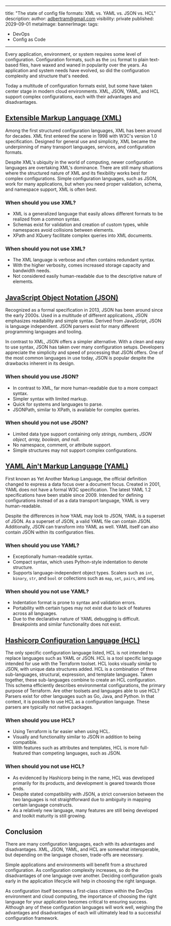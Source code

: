 
---
title: "The state of config file formats: XML vs. YAML vs. JSON vs. HCL"
description: 
author: adbertram@gmail.com
visibility: private
published: 2029-09-01
metaImage: 
bannerImage: 
tags:
 - DevOps
 - Config as Code
---

Every application, environment, or system requires some level of configuration. Configuration formats, such as the `ini` format to plain text-based files, have waxed and waned in popularity over the years. As application and system needs have evolved, so did the configuration complexity and structure that's needed.

Today a multitude of configuration formats exist, but some have taken center stage in modern cloud environments. XML, JSON, YAML, and HCL support complex configurations, each with their advantages and disadvantages.

## [Extensible Markup Language (XML)](https://www.w3.org/XML/)

Among the first structured configuration languages, XML has been around for decades. XML first entered the scene in 1998 with W3C's version 1.0 specification. Designed for general use and simplicity, XML became the underpinning of many transport languages, services, and configuration formats.

Despite XML's ubiquity in the world of computing, newer configuration languages are overtaking XML's dominance. There are still many situations where the structured nature of XML and its flexibility works best for complex configurations. Simple configuration languages, such as JSON, work for many applications, but when you need proper validation, schema, and namespace support, XML is often best.

### When should you use XML?

- XML is a generalized language that easily allows different formats to be realized from a common syntax.
- Schemas exist for validation and creation of custom types, while namespaces avoid collisions between elements.
- XPath and XQuery facilitate complex queries into XML documents.

### When should you not use XML?

- The XML language is verbose and often contains redundant syntax.
- With the higher verbosity, comes increased storage capacity and bandwidth needs.
- Not considered easily human-readable due to the descriptive nature of elements.

## [JavaScript Object Notation (JSON)](https://www.json.org/)

Recognized as a formal specification in 2013, JSON has been around since the early 2000s. Used in a multitude of different applications, JSON emphasizes readability and simple syntax. Derived from JavaScript, JSON is language independent. JSON parsers exist for many different programming languages and tooling.

In contrast to XML, JSON offers a simpler alternative. With a clean and easy to use syntax, JSON has taken over many configuration setups. Developers appreciate the simplicity and speed of processing that JSON offers. One of the most common languages in use today, JSON is popular despite the drawbacks inherent in its design.

### When should you use JSON?

- In contrast to XML, far more human-readable due to a more compact syntax.
- Simpler syntax with limited markup.
- Quick for systems and languages to parse.
- JSONPath, similar to XPath, is available for complex queries.

### When should you not use JSON?

- Limited data type support containing only *strings, numbers, JSON object, array, boolean, and null*.
- No namespace, comment, or attribute support.
- Simple structures may not support complex configurations.

## [YAML Ain't Markup Language (YAML)](https://yaml.org/)

First known as Yet Another Markup Language, the official definition changed to express a data focus over a document focus. Created in 2001, YAML does not have a formal W3C specification. The latest YAML 1.2 specifications have been stable since 2009. Intended for defining configurations instead of as a data transport language, YAML is very human-readable.

Despite the differences in how YAML may look to JSON, YAML is a superset of JSON. As a superset of JSON, a valid YAML file can contain JSON. Additionally, JSON can transform into YAML as well. YAML itself can also contain JSON within its configuration files. 

### When should you use YAML?

- Exceptionally human-readable syntax.
- Compact syntax, which uses Python-style indentation to denote structure.
- Supports language-independent object types. Scalers such as `int`, `binary`, `str`, and `bool` or collections such as `map`, `set`, `pairs`, and `seq`.

### When should you not use YAML?

- Indentation format is prone to syntax and validation errors.
- Portability with certain types may not exist due to lack of features across all languages.
- Due to the declarative nature of YAML debugging is difficult. Breakpoints and similar functionality does not exist.

## [Hashicorp Configuration Language (HCL)](https://github.com/hashicorp/hcl2/blob/master/hcl/hclsyntax/spec.md)

The only specific configuration language listed, HCL is not intended to replace languages such as YAML or JSON. HCL is a tool specific language intended for use with the Terraform toolset. HCL looks visually similar to JSON, with unique data structures added.
HCL is a combination of three sub-languages, structural, expression, and template languages. Taken together, these sub-languages combine to create an HCL configuration. This schema efficiently describes environmental configurations, the primary purpose of Terraform.
Are other toolsets and languages able to use HCL? Parsers exist for other languages such as Go, Java, and Python. In that context, it is possible to use HCL as a configuration language. These parsers are typically not native packages.

### When should you use HCL?

- Using Terraform is far easier when using HCL.
- Visually and functionality similar to JSON in addition to being compatible.
- With features such as attributes and templates, HCL is more full-featured than competing languages, such as JSON.

### When should you not use HCL?

- As evidenced by Hashicorp being in the name, HCL was developed primarily for its products, and development is geared towards those ends.
- Despite stated compatibility with JSON, a strict conversion between the two languages is not straightforward due to ambiguity in mapping certain language constructs.
- As a relatively new language, many features are still being developed and toolkit maturity is still growing.

## Conclusion

There are many configuration languages, each with its advantages and disadvantages. XML, JSON, YAML, and HCL are somewhat interoperable, but depending on the language chosen, trade-offs are necessary.

Simple applications and environments will benefit from a structured configuration. As configuration complexity increases, so do the disadvantages of one language over another. Deciding configuration goals early in the application lifecycle will help in choosing the right language.

As configuration itself becomes a first-class citizen within the DevOps environment and cloud computing, the importance of choosing the right language for your application becomes critical to ensuring success. Although any of these configuration languages will work well, weighing the advantages and disadvantages of each will ultimately lead to a successful configuration framework.
